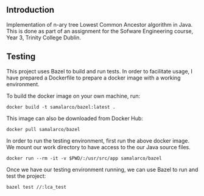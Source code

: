 ## Introduction

Implementation of n-ary tree Lowest Common Ancestor algorithm in Java.
This is done as part of an assignment for the Sofware Engineering course, Year 3, Trinity College Dublin.

## Testing

This project uses Bazel to build and run tests. In order to facilitate usage, I have prepared a Dockerfile to prepare a docker image with a working environment. 

To build the docker image on your own machine, run: 

```console
docker build -t samalarco/bazel:latest .
```

This image can also be downloaded from Docker Hub:

```console
docker pull samalarco/bazel
```

In order to run the testing environment, first run the above docker image. We mount our work directory to have access to the our Java source files.

```console
docker run --rm -it -v $PWD/:/usr/src/app samalarco/bazel
```

Once we have our testing environment running, we can use Bazel to run and test the project:

```console
bazel test //:lca_test
```



